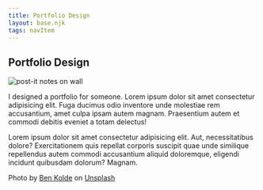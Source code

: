 ```yaml
---
title: Portfolio Design
layout: base.njk
tags: navItem
---
```

  <main>
    <section class="container">
      <h1>Portfolio Design</h1>
      <div class="featured-image">
        <img src="/images/ben-kolde-bs2Ba7t69mM-unsplash.jpg" alt="post-it notes on wall">
      </div>
      <p>I designed a portfolio for someone. Lorem ipsum dolor sit amet consectetur adipisicing elit. Fuga ducimus odio inventore unde molestiae rem accusantium, amet culpa ipsam autem magnam. Praesentium autem et commodi debitis eveniet a totam delectus!</p>
      <p>Lorem ipsum dolor sit amet consectetur adipisicing elit. Aut, necessitatibus dolore? Exercitationem quis repellat corporis suscipit quae unde similique repellendus autem commodi accusantium aliquid doloremque, eligendi incidunt quibusdam dolorum? Magnam.</p>
      <p>Photo by <a href="https://unsplash.com/@benkolde?utm_source=unsplash&utm_medium=referral&utm_content=creditCopyText">Ben Kolde</a> on <a href="https://unsplash.com/s/photos/design-portfolio?utm_source=unsplash&utm_medium=referral&utm_content=creditCopyText">Unsplash</a>
      </p>
    </section>
  </main>